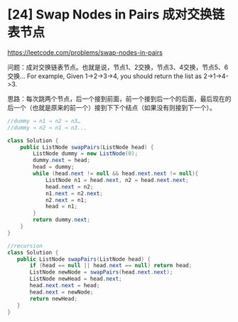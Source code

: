 # [24] Swap Nodes in Pairs 成对交换链表节点
https://leetcode.com/problems/swap-nodes-in-pairs

问题：成对交换链表节点。也就是说，节点1、2交换，节点3、4交换，节点5、6交换...
For example,
Given 1->2->3->4, you should return the list as 2->1->4->3.

思路：每次跳两个节点，后一个接到前面，前一个接到后一个的后面，最后现在的后一个（也就是原来的前一个）接到下下个结点（如果没有则接到下一个）。


```java
//dummy → n1 → n2 → n3…
//dummy → n2 → n1 → n3...

class Solution {
    public ListNode swapPairs(ListNode head) {
        ListNode dummy = new ListNode(0);
        dummy.next = head;
        head = dummy;
        while (head.next != null && head.next.next != null){
            ListNode n1 = head.next, n2 = head.next.next;
            head.next = n2;
            n1.next = n2.next;
            n2.next = n1;
            head = n1;
        }
        return dummy.next;
    }
}

//recursion
class Solution {
   public ListNode swapPairs(ListNode head) {
       if (head == null || head.next == null) return head;
       ListNode newNode = swapPairs(head.next.next);
       ListNode newHead = head.next;
       head.next.next = head;
       head.next = newNode;
       return newHead;
   }
}
```